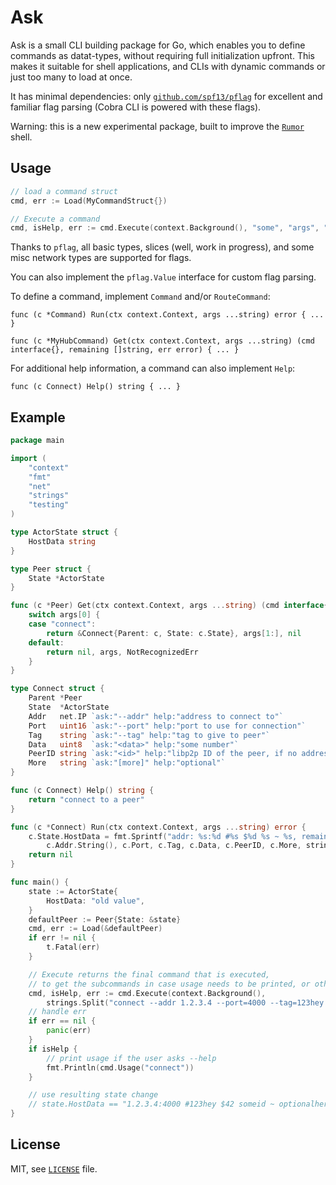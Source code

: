 # Ask

Ask is a small CLI building package for Go, which enables you to define commands as datat-types, without requiring full initialization upfront.
This makes it suitable for shell applications, and CLIs with dynamic commands or just too many to load at once.

It has minimal dependencies: only [`github.com/spf13/pflag`](https://github.com/spf13/pflag)
 for excellent and familiar flag parsing (Cobra CLI is powered with these flags).

Warning: this is a new experimental package, built to improve the [`Rumor`](https://github.com/protolambda/rumor) shell.


## Usage

```go
// load a command struct
cmd, err := Load(MyCommandStruct{})

// Execute a command
cmd, isHelp, err := cmd.Execute(context.Background(), "some", "args", "--here", "use", "a", "shell", "parser")
```

Thanks to `pflag`, all basic types, slices (well, work in progress), and some misc network types are supported for flags.

You can also implement the `pflag.Value` interface for custom flag parsing. 

To define a command, implement `Command` and/or `RouteCommand`:

`func (c *Command) Run(ctx context.Context, args ...string) error { ... }`

`func (c *MyHubCommand) Get(ctx context.Context, args ...string) (cmd interface{}, remaining []string, err error) { ... }`

For additional help information, a command can also implement `Help`:

`func (c Connect) Help() string { ... }`


## Example

```go
package main

import (
	"context"
	"fmt"
	"net"
	"strings"
	"testing"
)

type ActorState struct {
	HostData string
}

type Peer struct {
	State *ActorState
}

func (c *Peer) Get(ctx context.Context, args ...string) (cmd interface{}, remaining []string, err error) {
	switch args[0] {
	case "connect":
		return &Connect{Parent: c, State: c.State}, args[1:], nil
	default:
		return nil, args, NotRecognizedErr
	}
}

type Connect struct {
	Parent *Peer
	State  *ActorState
	Addr   net.IP `ask:"--addr" help:"address to connect to"`
	Port   uint16 `ask:"--port" help:"port to use for connection"`
	Tag    string `ask:"--tag" help:"tag to give to peer"`
	Data   uint8  `ask:"<data>" help:"some number"`
	PeerID string `ask:"<id>" help:"libp2p ID of the peer, if no address is specified, the peer is looked up in the peerstore"`
	More   string `ask:"[more]" help:"optional"`
}

func (c Connect) Help() string {
	return "connect to a peer"
}

func (c *Connect) Run(ctx context.Context, args ...string) error {
	c.State.HostData = fmt.Sprintf("addr: %s:%d #%s $%d %s ~ %s, remaining: %s",
		c.Addr.String(), c.Port, c.Tag, c.Data, c.PeerID, c.More, strings.Join(args, ", "))
	return nil
}

func main() {
    state := ActorState{
		HostData: "old value",
	}
	defaultPeer := Peer{State: &state}
	cmd, err := Load(&defaultPeer)
	if err != nil {
		t.Fatal(err)
	}

	// Execute returns the final command that is executed,
	// to get the subcommands in case usage needs to be printed, or other result data is required.
    cmd, isHelp, err := cmd.Execute(context.Background(),
	    strings.Split("connect --addr 1.2.3.4 --port=4000 --tag=123hey 42 someid optionalhere extra more", " ")...)
    // handle err
    if err == nil {
        panic(err)
    }
	if isHelp {
		// print usage if the user asks --help
		fmt.Println(cmd.Usage("connect"))
	}

    // use resulting state change
	// state.HostData == "1.2.3.4:4000 #123hey $42 someid ~ optionalhere, remaining: extra, more"
}
```


## License

MIT, see [`LICENSE`](./LICENSE) file.
